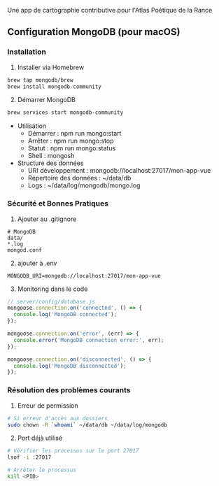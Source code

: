 Une app de cartographie contributive pour l'Atlas Poétique de la Rance

## Configuration MongoDB (pour macOS)

### Installation
1. Installer via Homebrew
```bash
brew tap mongodb/brew
brew install mongodb-community
```
2. Démarrer MongoDB
```bash
brew services start mongodb-community
```
- Utilisation
    - Démarrer : npm run mongo:start
    - Arrêter : npm run mongo:stop
    - Statut : npm run mongo:status
    - Shell : mongosh
- Structure des données
    - URI développement : mongodb://localhost:27017/mon-app-vue
    - Répertoire des données : ~/data/db
    - Logs : ~/data/log/mongodb/mongo.log
### Sécurité et Bonnes Pratiques
1. Ajouter au .gitignore 
```plaintext
# MongoDB
data/
*.log
mongod.conf
```
2. ajouter à .env
```plaintext
MONGODB_URI=mongodb://localhost:27017/mon-app-vue
```
3. Monitoring dans le code
```javascript
// server/config/database.js
mongoose.connection.on('connected', () => {
  console.log('MongoDB connected');
});

mongoose.connection.on('error', (err) => {
  console.error('MongoDB connection error:', err);
});

mongoose.connection.on('disconnected', () => {
  console.log('MongoDB disconnected');
});
```
### Résolution des problèmes courants
1. Erreur de permission
```bash
# Si erreur d'accès aux dossiers
sudo chown -R `whoami` ~/data/db ~/data/log/mongodb
```
2. Port déjà utilisé
```bash
# Vérifier les processus sur le port 27017
lsof -i :27017

# Arrêter le processus
kill <PID>

```

